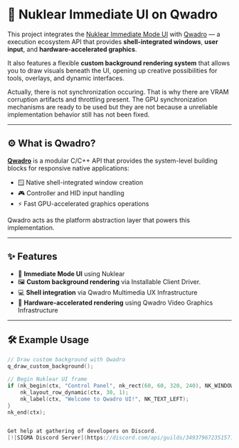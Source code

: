 # 🧩 Nuklear Immediate UI on Qwadro

This project integrates the [Nuklear Immediate Mode UI](https://github.com/Immediate-Mode-UI/Nuklear) with [Qwadro](https://sigmaco.org/qwadro) — a execution ecosystem API that provides **shell-integrated windows**, **user input**, and **hardware-accelerated graphics**.

It also features a flexible **custom background rendering system** that allows you to draw visuals beneath the UI, opening up creative possibilities for tools, overlays, and dynamic interfaces.

Actually, there is not synchronization occuring. That is why there are VRAM corruption artifacts and throttling present.
The GPU synchronization mechanisms are ready to be used but they are not because a unreliable implementation behavior still has not been fixed.

---

## ⚙️ What is Qwadro?

**[Qwadro](https://sigmaco.org/qwadro)** is a modular C/C++ API that provides the system-level building blocks for responsive native applications:

- 🪟 Native shell-integrated window creation  
- 🎮 Controller and HID input handling  
- ⚡ Fast GPU-accelerated graphics operations

Qwadro acts as the platform abstraction layer that powers this implementation.

---

## ✨ Features

- 🔲 **Immediate Mode UI** using Nuklear  
- 🖼️ **Custom background rendering** via Installable Client Driver.
- 💻 **Shell integration** via Qwadro Multimedia UX Infrastructure
- 🚀 **Hardware-accelerated rendering** using Qwadro Video Graphics Infrastructure

---

## 🛠️ Example Usage

```c
// Draw custom background with Qwadro
q_draw_custom_background();

// Begin Nuklear UI frame
if (nk_begin(ctx, "Control Panel", nk_rect(60, 60, 320, 240), NK_WINDOW_TITLE)) {
    nk_layout_row_dynamic(ctx, 30, 1);
    nk_label(ctx, "Welcome to Qwadro UI!", NK_TEXT_LEFT);
}
nk_end(ctx);


Get help at gathering of developers on Discord.
[![SIGMA Discord Server](https://discord.com/api/guilds/349379672351571969/widget.png?style=banner2)](https://sigmaco.org/discord)

